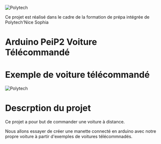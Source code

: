 ![Polytech](http://www.polytechnice.fr/jahia/jsp/jahia/templates/inc/img/polytech_nice-sophia.png)

Ce projet est réalisé dans le cadre de la formation de prépa intégrée de Polytech'Nice Sophia

# Arduino PeiP2 Voiture Télécommandé

# Exemple de voiture télécommandé 

![Polytech](http://www.labfab.fr/wp-content/uploads/2014/12/20141203_141820.jpg)

 # Descrption du projet
 
 Ce projet a pour but de commander une voiture à distance.
 
 Nous allons essayer de créer une manette connecté en arduino avec notre propre voiture à partir d'exemples de voitures télécommnadés.

